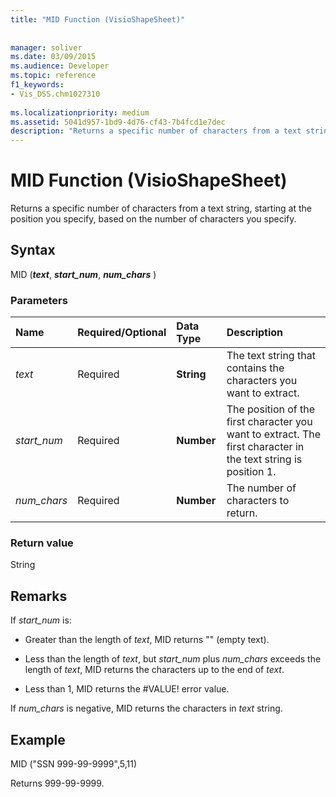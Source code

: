 ```yaml
---
title: "MID Function (VisioShapeSheet)"
 
 
manager: soliver
ms.date: 03/09/2015
ms.audience: Developer
ms.topic: reference
f1_keywords:
- Vis_DSS.chm1027310
 
ms.localizationpriority: medium
ms.assetid: 5041d957-1bd9-4d76-cf43-7b4fcd1e7dec
description: "Returns a specific number of characters from a text string, starting at the position you specify, based on the number of characters you specify."
---
```


# MID Function (VisioShapeSheet)

Returns a specific number of characters from a text string, starting at the position you specify, based on the number of characters you specify.
  
## Syntax

MID (***text***, ***start_num***, ***num_chars*** )
  
### Parameters

|**Name**|**Required/Optional**|**Data Type**|**Description**|
|:-----|:-----|:-----|:-----|
| *text* <br/> |Required  <br/> |**String** <br/> |The text string that contains the characters you want to extract. |
| *start_num* <br/> |Required  <br/> |**Number** <br/> |The position of the first character you want to extract. The first character in the text string is position 1. |
| *num_chars* <br/> |Required  <br/> |**Number** <br/> |The number of characters to return. |

### Return value

String
  
## Remarks

If  *start_num*  is:
  
- Greater than the length of *text*, MID returns "" (empty text).

- Less than the length of *text*, but  *start_num*  plus  *num_chars*  exceeds the length of *text*, MID returns the characters up to the end of *text*.

- Less than 1, MID returns the #VALUE! error value.

If  *num_chars*  is negative, MID returns the characters in *text* string.
  
## Example

MID ("SSN 999-99-9999",5,11)
  
Returns 999-99-9999.
  
